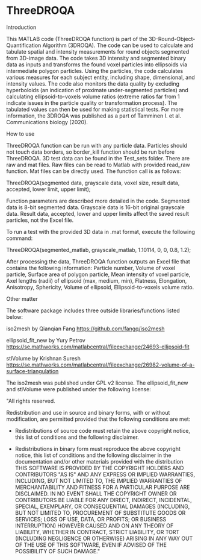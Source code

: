

# ThreeDROQA

Introduction

This MATLAB code (ThreeDROQA function) is part of the 3D-Round-Object-Quantification Algorithm (3DROQA). The code can be used to calculate and tabulate spatial and intensity measurements for round objects segmented from 3D-image data. The code takes 3D intensity and segmented binary data as inputs and transforms the found voxel particles into ellipsoids via intermediate polygon particles. Using the particles, the code calculates various measures for each subject entity, including shape, dimensional, and intensity values. The code also monitors the data quality by excluding hyperboloids (an indication of proximate under-segmented particles) and calculating ellipsoid-to-voxels volume ratios (extreme ratios far from 1 indicate issues in the particle quality or transformation process). The tabulated values can then be used for making statistical tests. For more information, the 3DROQA was published as a part of Tamminen I. et al. Communications biology (2020).


How to use

ThreeDROQA function can be run with any particle data. Particles should not touch data borders, so border_kill function should be run before ThreeDROQA. 
3D test data can be found in the Test_sets folder. There are raw and mat files. Raw files can be read to Matlab with provided read_raw function. Mat files can be directly used. The function call is as follows:

ThreeDROQA(segmented data, grayscale data, voxel size, result data,  accepted, lower limit, upper limit);

Function parameters are described more detailed in the code. Segmented data is 8-bit segmented data. Grayscale data is 16-bit original grayscale data. Result data, accepted, lower and upper limits affect the saved result particles, not the Excel file. 

To run a test with the provided 3D data in .mat format, execute the following command: 

ThreeDROQA(segmented_matlab, grayscale_matlab, 1.10114, 0, 0, 0.8, 1.2);

After processing the data, ThreeDROQA function outputs an Excel file that contains the following information: 
Particle number, Volume of voxel particle, Surface area of polygon particle, Mean intensity of voxel particle, Axel lengths (radii) of ellipsoid (max, medium, min), Flatness, Elongation, Anisotropy, Sphericity, Volume of ellipsoid, Ellipsoid-to-voxels volume ratio.


Other matter

The software package includes three outside libraries/functions listed below: 

iso2mesh by Qianqian Fang https://github.com/fangq/iso2mesh

ellipsoid_fit_new by Yury Petrov https://se.mathworks.com/matlabcentral/fileexchange/24693-ellipsoid-fit

stlVolume by Krishnan Suresh https://se.mathworks.com/matlabcentral/fileexchange/26982-volume-of-a-surface-triangulation

The iso2mesh was published under GPL v2 license. The ellipsoid_fit_new and stlVolume were published under the following license: 

"All rights reserved.

Redistribution and use in source and binary forms, with or without
modification, are permitted provided that the following conditions are met:

* Redistributions of source code must retain the above copyright notice, this
  list of conditions and the following disclaimer.

* Redistributions in binary form must reproduce the above copyright notice,
  this list of conditions and the following disclaimer in the documentation
  and/or other materials provided with the distribution
THIS SOFTWARE IS PROVIDED BY THE COPYRIGHT HOLDERS AND CONTRIBUTORS "AS IS"
AND ANY EXPRESS OR IMPLIED WARRANTIES, INCLUDING, BUT NOT LIMITED TO, THE
IMPLIED WARRANTIES OF MERCHANTABILITY AND FITNESS FOR A PARTICULAR PURPOSE ARE
DISCLAIMED. IN NO EVENT SHALL THE COPYRIGHT OWNER OR CONTRIBUTORS BE LIABLE
FOR ANY DIRECT, INDIRECT, INCIDENTAL, SPECIAL, EXEMPLARY, OR CONSEQUENTIAL
DAMAGES (INCLUDING, BUT NOT LIMITED TO, PROCUREMENT OF SUBSTITUTE GOODS OR
SERVICES; LOSS OF USE, DATA, OR PROFITS; OR BUSINESS INTERRUPTION) HOWEVER
CAUSED AND ON ANY THEORY OF LIABILITY, WHETHER IN CONTRACT, STRICT LIABILITY,
OR TORT (INCLUDING NEGLIGENCE OR OTHERWISE) ARISING IN ANY WAY OUT OF THE USE
OF THIS SOFTWARE, EVEN IF ADVISED OF THE POSSIBILITY OF SUCH DAMAGE."
